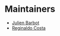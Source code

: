 # Maintainers

- [Julien Barbot](https://github.com/jubarbot-cisco)
- [Reginaldo Costa](https://github.com/CostaRegi)
